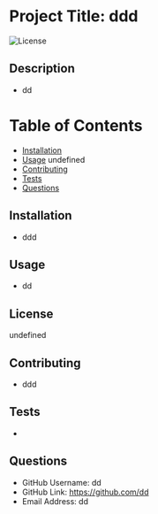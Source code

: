 
  # Project Title: ddd 
  ![License](https://img.shields.io/badge/license-ApacheLicensev2.0-green)

  
  ## Description
  - dd
  
  # Table of Contents
  
  * [Installation](##Installation)
  * [Usage](##Usage)
  undefined
  * [Contributing](##Contributing)
  * [Tests](##Tests)
  * [Questions](##Questions)
  
  ## Installation
  - ddd
  
  ## Usage
  - dd
  
  ## License
  undefined
  
  ## Contributing
  - ddd
  
  ## Tests
  - 
  
  ## Questions
  - GitHub Username: dd
  - GitHub Link: https://github.com/dd
  - Email Address: dd
  
  